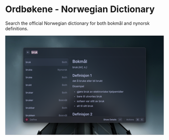# Ordbøkene - Norwegian Dictionary

Search the official Norwegian dictionary for both bokmål and nynorsk definitions.

<p align="center"><img src="./metadata/ordbokene-norwegian-dictionary-1.png" alt="Ordbøkene Screenshot"/></p>
